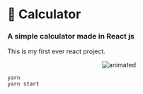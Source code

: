 # 🧮 Calculator
### A simple calculator made in React js

This is my first ever react project.

<p align="center">
  <img src="https://github.com/tarikko/ReactSimpleCalculator/blob/master/gifs/Overview.gif" alt="animated" />
</p>

```
yarn
yarn start
```
